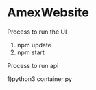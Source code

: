 # AmexWebsite
Process to run the UI
1) npm update
2) npm start

Process to run api

1)python3 container.py
